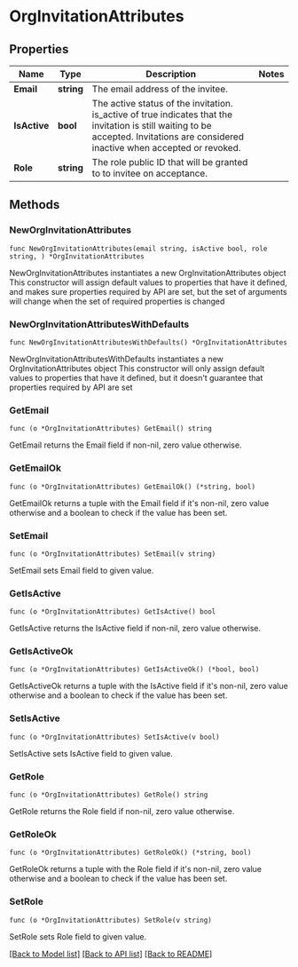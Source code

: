 # OrgInvitationAttributes

## Properties

Name | Type | Description | Notes
------------ | ------------- | ------------- | -------------
**Email** | **string** | The email address of the invitee. | 
**IsActive** | **bool** | The active status of the invitation. is_active of true indicates that the invitation is still waiting to be accepted. Invitations are considered inactive when accepted or revoked.  | 
**Role** | **string** | The role public ID that will be granted to to invitee on acceptance. | 

## Methods

### NewOrgInvitationAttributes

`func NewOrgInvitationAttributes(email string, isActive bool, role string, ) *OrgInvitationAttributes`

NewOrgInvitationAttributes instantiates a new OrgInvitationAttributes object
This constructor will assign default values to properties that have it defined,
and makes sure properties required by API are set, but the set of arguments
will change when the set of required properties is changed

### NewOrgInvitationAttributesWithDefaults

`func NewOrgInvitationAttributesWithDefaults() *OrgInvitationAttributes`

NewOrgInvitationAttributesWithDefaults instantiates a new OrgInvitationAttributes object
This constructor will only assign default values to properties that have it defined,
but it doesn't guarantee that properties required by API are set

### GetEmail

`func (o *OrgInvitationAttributes) GetEmail() string`

GetEmail returns the Email field if non-nil, zero value otherwise.

### GetEmailOk

`func (o *OrgInvitationAttributes) GetEmailOk() (*string, bool)`

GetEmailOk returns a tuple with the Email field if it's non-nil, zero value otherwise
and a boolean to check if the value has been set.

### SetEmail

`func (o *OrgInvitationAttributes) SetEmail(v string)`

SetEmail sets Email field to given value.


### GetIsActive

`func (o *OrgInvitationAttributes) GetIsActive() bool`

GetIsActive returns the IsActive field if non-nil, zero value otherwise.

### GetIsActiveOk

`func (o *OrgInvitationAttributes) GetIsActiveOk() (*bool, bool)`

GetIsActiveOk returns a tuple with the IsActive field if it's non-nil, zero value otherwise
and a boolean to check if the value has been set.

### SetIsActive

`func (o *OrgInvitationAttributes) SetIsActive(v bool)`

SetIsActive sets IsActive field to given value.


### GetRole

`func (o *OrgInvitationAttributes) GetRole() string`

GetRole returns the Role field if non-nil, zero value otherwise.

### GetRoleOk

`func (o *OrgInvitationAttributes) GetRoleOk() (*string, bool)`

GetRoleOk returns a tuple with the Role field if it's non-nil, zero value otherwise
and a boolean to check if the value has been set.

### SetRole

`func (o *OrgInvitationAttributes) SetRole(v string)`

SetRole sets Role field to given value.



[[Back to Model list]](../README.md#documentation-for-models) [[Back to API list]](../README.md#documentation-for-api-endpoints) [[Back to README]](../README.md)



